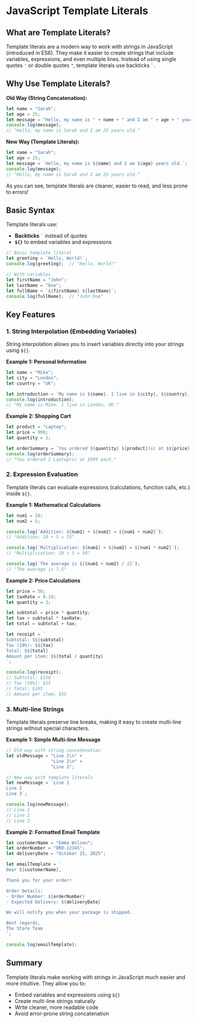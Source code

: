 # JavaScript Template Literals

## What are Template Literals?

Template literals are a modern way to work with strings in JavaScript (introduced in ES6). They make it easier to create strings that include variables, expressions, and even multiple lines. Instead of using single quotes `'` or double quotes `"`, template literals use backticks `` ` ``.

## Why Use Template Literals?

**Old Way (String Concatenation):**
```javascript
let name = "Sarah";
let age = 25;
let message = "Hello, my name is " + name + " and I am " + age + " years old.";
console.log(message);
// "Hello, my name is Sarah and I am 25 years old."
```

**New Way (Template Literals):**
```javascript
let name = "Sarah";
let age = 25;
let message = `Hello, my name is ${name} and I am ${age} years old.`;
console.log(message);
// "Hello, my name is Sarah and I am 25 years old."
```

As you can see, template literals are cleaner, easier to read, and less prone to errors!

## Basic Syntax

Template literals use:
- **Backticks** `` ` `` instead of quotes
- **`${}`** to embed variables and expressions

```javascript
// Basic template literal
let greeting = `Hello, World!`;
console.log(greeting);  // "Hello, World!"

// With variables
let firstName = "John";
let lastName = "Doe";
let fullName = `${firstName} ${lastName}`;
console.log(fullName);  // "John Doe"
```

## Key Features

### 1. String Interpolation (Embedding Variables)

String interpolation allows you to insert variables directly into your strings using `${}`.

**Example 1: Personal Information**

```javascript
let name = "Mike";
let city = "London";
let country = "UK";

let introduction = `My name is ${name}. I live in ${city}, ${country}.`;
console.log(introduction);
// "My name is Mike. I live in London, UK."
```

**Example 2: Shopping Cart**

```javascript
let product = "Laptop";
let price = 999;
let quantity = 2;

let orderSummary = `You ordered ${quantity} ${product}(s) at $${price} each.`;
console.log(orderSummary);
// "You ordered 2 Laptop(s) at $999 each."
```

### 2. Expression Evaluation

Template literals can evaluate expressions (calculations, function calls, etc.) inside `${}`.

**Example 1: Mathematical Calculations**

```javascript
let num1 = 10;
let num2 = 5;

console.log(`Addition: ${num1} + ${num2} = ${num1 + num2}`);
// "Addition: 10 + 5 = 15"

console.log(`Multiplication: ${num1} × ${num2} = ${num1 * num2}`);
// "Multiplication: 10 × 5 = 50"

console.log(`The average is ${(num1 + num2) / 2}`);
// "The average is 7.5"
```

**Example 2: Price Calculations**

```javascript
let price = 50;
let taxRate = 0.10;
let quantity = 3;

let subtotal = price * quantity;
let tax = subtotal * taxRate;
let total = subtotal + tax;

let receipt = `
Subtotal: $${subtotal}
Tax (10%): $${tax}
Total: $${total}
Amount per item: $${total / quantity}
`;

console.log(receipt);
// Subtotal: $150
// Tax (10%): $15
// Total: $165
// Amount per item: $55
```

### 3. Multi-line Strings

Template literals preserve line breaks, making it easy to create multi-line strings without special characters.

**Example 1: Simple Multi-line Message**

```javascript
// Old way with string concatenation
let oldMessage = "Line 1\n" +
                 "Line 2\n" +
                 "Line 3";

// New way with template literals
let newMessage = `Line 1
Line 2
Line 3`;

console.log(newMessage);
// Line 1
// Line 2
// Line 3
```

**Example 2: Formatted Email Template**

```javascript
let customerName = "Emma Wilson";
let orderNumber = "ORD-12345";
let deliveryDate = "October 25, 2025";

let emailTemplate = `
Dear ${customerName},

Thank you for your order!

Order Details:
- Order Number: ${orderNumber}
- Expected Delivery: ${deliveryDate}

We will notify you when your package is shipped.

Best regards,
The Store Team
`;

console.log(emailTemplate);
```

## Summary

Template literals make working with strings in JavaScript much easier and more intuitive. They allow you to:
- Embed variables and expressions using `${}`
- Create multi-line strings naturally
- Write cleaner, more readable code
- Avoid error-prone string concatenation

